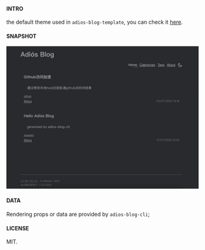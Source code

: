 #### INTRO

the default theme used in `adios-blog-template`, you can check it [here](https://github.com/wiskewu/adios-blog-template).

#### SNAPSHOT
![adios-blogs](./snapshot.png)

#### DATA
Rendering props or data are provided by `adios-blog-cli`;

#### LICENSE
MIT.